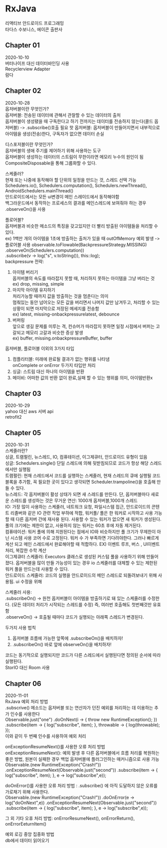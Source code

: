 # RxJava
리액티브 안드로이드 프로그래밍  
타다스 수보니스, 에이콘 출판사  

## Chapter 01  
2020-10-10  
버터나이프 대신 데이터바인딩 사용  
Recyclerview Adapter  
람다  

## Chapter 02  
2020-10-28  
옵저버블이란 무엇인가?  
옵저버블: 전송된 데이터에 관해서 관찰할 수 있는 데이터의 출처  
옵저버블이 생성됐을 때 구독한다고 하기 전까지는 데이터를 전송하지 않는다(콜드 옵저버블) -> .subscribe()호출 필요 
핫 옵저버블: 옵저버블이 만들어지면서 내부적으로 아이템을 생성(전송)한다, 구독자가 없으면 데이터 손실  

디스포저블이란 무엇인가?  
옵저버블의 생애 주기를 제어하기 위해 사용하는 도구  
옵저버블이 생성하는 데이터의 스트림이 무한이라면 메모리 누수의 원인이 됨  
CompositeDisposable을 통해 그룹화할 수 있다.  

스케줄러?  
현재 또는 나중에 동작해야 할 단위의 일정을 만드는 것, 스레드 선택 가능  
Schedulers.io(), Schedulers.computation(), Schedulers.newThread(), AndroidSchedulers.mainThread()  
안드로이드에서는 모든 ui변경이 메인 스레이드에서 동작해야함  
백그라운드에서 동작하는 프로세스의 결과를 메인스레드에 보여줘야 하는 경우 .observeOn()을 사용  

플로어블?  
옵저버블과 비슷한 메소드의 특징을 갖고있지만 더 빨리 방출된 아이템들을 처리할 수 있다.  
ex) 1백만 개의 아이템을 1초에 방출하는 출처가 있을 때 outOfMemory 예외 발생 -> 플로어블 사용
observable.toFlowable(BackpressureStrategy.MISSING)  
          .observeOn(Schedulers.computation))  
          .subscribe(v -> log("s", v.toString()), this::log);  
backpressure 전략:  
1. 아이템 버리기  
옵저버블의 속도를 따라잡지 못할 때, 처리하지 못하는 아이템을 그냥 버리는 것  
ex) drop, missing, simple  
2. 마지막 아이템 유지하기  
처리가능할 때까지 값을 방출하는 것을 멈춘다는 의미  
멈춰있는 동안 넘어오는 모든 값을 버리면서 나머지 값만 남겨두고, 처리할 수 있는 상황이 되면 마지막으로 저장된 메세지를 전송함  
ex) latest, missing-onbackpressurelatest, debounce  
3. 버퍼링  
앞으로 생길 문제를 미루는 격, 컨슈머가 따라잡지 못하면 일정 시점에서 버퍼는 고갈되고 메모리 고갈과 비슷한 증상 발생  
ex) buffer, missing.onbackpressureBuffer, buffer  

옵저버블, 플로어블 이외의 3가지 타입  
1. 컴플리터블: 미래에 완료될 결과가 없는 행위를 나타냄  
onComplete or onError 두가지 타입만 처리  
2. 싱글: 스트림 대신 하나의 아이템을 반환  
3. 메이비: 어떠한 값의 반환 없이 완료,실패 할 수 있는 행위를 의미, 아이템반환x  


## Chapter 03  
2020-10-29  
yahoo 대신 aws 서버 api  
retrofit2  

## Chapter 05  
2020-10-31  
스케줄러란?  
싱글, 트램펄린, 뉴스레드, IO, 컴퓨테이션, 이그제큐터, 안드로이드 유형이 있음  
싱글: Schedulers.single() 단일 스레드에 의해 뒷받침되므로 코드가 항상 해당 스레드에서만 실행됨  
트램펄린: 현재 스레드에서 코드를 실행하는 스케줄러, 현재 스레드의 큐에 실행될 코드 블록을 추가함, 꼭 필요한 곳이 있다고 생각되면 Scheduler.trampoline()을 호출해 만들 수 있다.  
뉴스레드: 각 옵저버블이 활성 상태가 되면 새 스레드를 만든다. 단, 옵저버블마다 새로운 스레드를 생성하는 것은 무거운 연산: 1000개 옵저버블,1000개 스레드  
IO: 가장 많이 사용하는 스케줄러, 네트워크 요청, 파일시스템 접근, 안드로이드의 콘텐트 리졸버와 같은 IO 관련 작업 부하에 적합, 워커풀/ 풀은 한 워커로 시작하고 사용 가능할 때 다른 옵저버 간에 재사용 된다. 사용할 수 있는 워커가 없으면 새 워커가 생성된다. 풀의 크기에는 제한이 없고, 사용하지 않는 워커는 60초 후에 자동 제거된다.   
컴퓨테이션: 워커 풀에 의해 지원된다는 점에서 IO와 비슷하지만 풀 크기가 무제한이 아닌 시스템 사용 코어 수로 고정된다. 워커 수 가 부족하면 기다려야한다. 그러나 빠르게 계산 되고 메인 스레드에서 완료해야할 때 적합하다. EX) 이벤트 루프, 버스 , UI이벤트 처리, 복잡한 수학 계산  
이그제큐터 스케줄러: Executors 클래스로 생성된 커스텀 풀을 사용하기 위해 만들어졌다. 옵저버블을 많이 만들 가능성이 있는 경우 io 스케줄러를 대체할 수 있는 제한된 워커 풀을 만드는데 사용할 수 있다.  
안드로이드 스케줄러: 코드의 실행을 안드로이드의 메인 스레드로 되돌려보내기 위해 사용됨. ui 수정을 위해  

스케줄러 사용:  
.subscribeOn() -> 원천 옵저버블이 아이템을 방출하기로 돼 있는 스케줄러를 수정한다. (모든 데이터 처리가 시작되는 스레드를 수정) 즉, 여러번 호출해도 첫번째것만 유효함  
.observeOn() -> 호출될 때마다 코드가 실행되는 아래쪽 스레드가 변경된다.  

두가지 사용 법칙  
1. 옵저버블 흐름에 가능한 앞쪽에 .subscribeOn()을 배치하자!  
2. .subscribeOn() 바로 앞에 observeOn()을 배치하자!  

코드는 동기적으로 실행되지만 코드가 다른 스레드에서 실행된다면 정의된 순서에 따라 실행된다.  
StorIO 대신 Room 사용  

## Chapter 06  
2020-11-01  
RxJava 예외 처리 방법  
.subscrive() 메소드는 옵저버블 또는 연산자가 던진 예외를 처리하는 데 이용하는 추가 인수를 사용한다  
Observable.just("one")
          .doOnNext(i -> {
                    throw new RuntimeException();
           })
           .subscribe(item -> {
                    log("subscribe", item);
            }, throwable -> {
                    log(throwable);
            });  
이와 같이 두 번째 인수를 사용하여 예외 처리  

onExceptionResumeNext()를 사용한 오류 처리 방법  
onExceptionResumeNext(): 예외 발생 후 다른 옵저버블에서 흐름 처리를 복원하는 좋은 방법, 원본이 실패한 경우 백업 옵저버블에 플러그인하는 매커니즘으로 사용 가능  
Observable.<String>(new RuntimeException("Crash!"))
          .onExceptionResumeNext(Observable.just("second"))
          .subscribe(item -> {
                    log("subscribe", item);
          }, e -> log("subscribe",e));  
  
doOnError()를 사용한 오류 처리 방법 : .subscribe() 에 아직 도달하지 않은 오류를 가로채기 위해 사용한다.  
Observable.<String>(new RuntimeException("Crash!"))
          .doOnError(e -> log("doOnNext",e))
          .onExceptionResumeNext(Observable.just("second"))
          .subscribe(item -> {
                    log("subscribe", item);
          }, e -> log("subscribe",e));  
  
그 외 기타 오휴 처리 방법: onErrorResumeNext(), onErrorReturn(), onErrorEeturnItem()  

예외 로깅 중앙 집중화 방법  
db에서 데이터 읽어오기  


